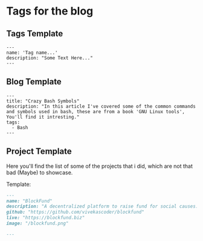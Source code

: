 # Tags for the blog

## Tags Template
```
---
name: 'Tag name...'
description: "Some Text Here..."
---
```

## Blog Template
```
---
title: "Crazy Bash Symbols"
description: "In this article I've covered some of the common commands and symbols used in bash, these are from a book 'GNU Linux tools', You'll find it intresting."
tags: 
  - Bash
---
```

## Project Template

Here you'll find the list of some of the projects that i did, which are
not that bad (Maybe) to showcase. 

Template:
```md
---
name: "BlockFund"
description: "A decentralized platform to raise fund for social causes."
github: "https://github.com/vivekascoder/blockfund"
live: "https://blockfund.biz"
image: "/blockfund.png"

---
```